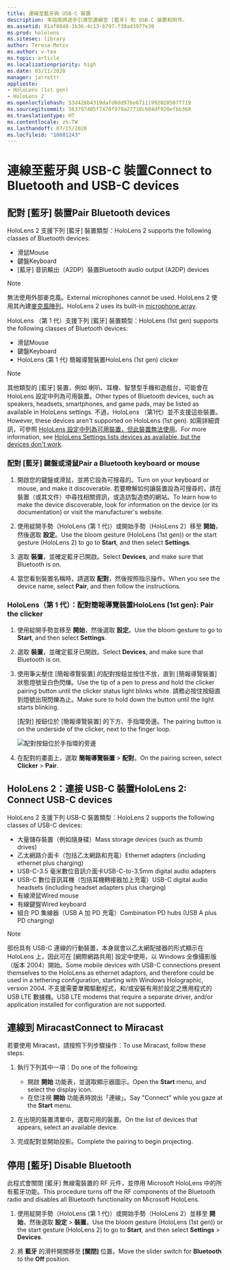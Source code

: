 ```yaml
---
title: 連線至藍牙與 USB-C 裝置
description: 本指南將逐步引導您連線至 [藍牙] 和 USB-C 裝置和附件。
ms.assetid: 01af0848-3b36-4c13-b797-f38ad3977e30
ms.prod: hololens
ms.sitesec: library
author: Teresa-Motiv
ms.author: v-tea
ms.topic: article
ms.localizationpriority: high
ms.date: 03/11/2020
manager: jarrettr
appliesto:
- HoloLens (1st gen)
- HoloLens 2
ms.openlocfilehash: 53d426b4319dafd0dd976e67111992020507f719
ms.sourcegitcommit: 563797405f7470f979a27718c604df920efbb368
ms.translationtype: HT
ms.contentlocale: zh-TW
ms.lasthandoff: 07/15/2020
ms.locfileid: "10881243"
---
```

# <span data-ttu-id="30664-103">連線至藍牙與 USB-C 裝置</span><span class="sxs-lookup"><span data-stu-id="30664-103">Connect to Bluetooth and USB-C devices</span></span>

## <span data-ttu-id="30664-104">配對 [藍牙] 裝置</span><span class="sxs-lookup"><span data-stu-id="30664-104">Pair Bluetooth devices</span></span>

<span data-ttu-id="30664-105">HoloLens 2 支援下列 [藍牙] 裝置類型：</span><span class="sxs-lookup"><span data-stu-id="30664-105">HoloLens 2 supports the following classes of Bluetooth devices:</span></span>

- <span data-ttu-id="30664-106">滑鼠</span><span class="sxs-lookup"><span data-stu-id="30664-106">Mouse</span></span>
- <span data-ttu-id="30664-107">鍵盤</span><span class="sxs-lookup"><span data-stu-id="30664-107">Keyboard</span></span>
- <span data-ttu-id="30664-108">[藍牙] 音訊輸出（A2DP）裝置</span><span class="sxs-lookup"><span data-stu-id="30664-108">Bluetooth audio output (A2DP) devices</span></span>

> [!NOTE]
> <span data-ttu-id="30664-109">無法使用外部麥克風。</span><span class="sxs-lookup"><span data-stu-id="30664-109">External microphones cannot be used.</span></span> <span data-ttu-id="30664-110">HoloLens 2 使用其內建[麥克風陣列](hololens2-hardware.md#audio-and-speech)。</span><span class="sxs-lookup"><span data-stu-id="30664-110">HoloLens 2 uses its built-in [microphone array](hololens2-hardware.md#audio-and-speech).</span></span>

<span data-ttu-id="30664-111">HoloLens （第 1 代）支援下列 [藍牙] 裝置類型：</span><span class="sxs-lookup"><span data-stu-id="30664-111">HoloLens (1st gen) supports the following classes of Bluetooth devices:</span></span>

- <span data-ttu-id="30664-112">滑鼠</span><span class="sxs-lookup"><span data-stu-id="30664-112">Mouse</span></span>
- <span data-ttu-id="30664-113">鍵盤</span><span class="sxs-lookup"><span data-stu-id="30664-113">Keyboard</span></span>
- <span data-ttu-id="30664-114">HoloLens (第 1 代) 簡報導覽裝置</span><span class="sxs-lookup"><span data-stu-id="30664-114">HoloLens (1st gen) clicker</span></span>

> [!NOTE]
> <span data-ttu-id="30664-115">其他類型的 [藍牙] 裝置，例如 喇叭、耳機、智慧型手機和遊戲台，可能會在 HoloLens 設定中列為可用裝置。</span><span class="sxs-lookup"><span data-stu-id="30664-115">Other types of Bluetooth devices, such as speakers, headsets, smartphones, and game pads, may be listed as available in HoloLens settings.</span></span> <span data-ttu-id="30664-116">不過，HoloLens （第1代）並不支援這些裝置。</span><span class="sxs-lookup"><span data-stu-id="30664-116">However, these devices aren't supported on HoloLens (1st gen).</span></span> <span data-ttu-id="30664-117">如需詳細資訊，可參照 [HoloLens 設定中列為可用裝置，但此裝置無法使用](hololens-FAQ.md#hololens-settings-lists-devices-as-available-but-the-devices-dont-work)。</span><span class="sxs-lookup"><span data-stu-id="30664-117">For more information, see [HoloLens Settings lists devices as available, but the devices don't work](hololens-FAQ.md#hololens-settings-lists-devices-as-available-but-the-devices-dont-work).</span></span>

### <span data-ttu-id="30664-118">配對 [藍牙] 鍵盤或滑鼠</span><span class="sxs-lookup"><span data-stu-id="30664-118">Pair a Bluetooth keyboard or mouse</span></span>

1. <span data-ttu-id="30664-119">開啟您的鍵盤或滑鼠，並將它設為可搜尋的。</span><span class="sxs-lookup"><span data-stu-id="30664-119">Turn on your keyboard or mouse, and make it discoverable.</span></span> <span data-ttu-id="30664-120">若要瞭解如何讓裝置設為可搜尋的，請在裝置（或其文件）中尋找相關資訊，或造訪製造商的網站。</span><span class="sxs-lookup"><span data-stu-id="30664-120">To learn how to make the device discoverable, look for information on the device (or its documentation) or visit the manufacturer's website.</span></span>

1. <span data-ttu-id="30664-121">使用綻開手勢（HoloLens (第 1 代)）或開始手勢（HoloLens 2）移至 **開始**，然後選取 **設定**。</span><span class="sxs-lookup"><span data-stu-id="30664-121">Use the bloom gesture (HoloLens (1st gen)) or the start gesture (HoloLens 2) to go to **Start**, and then select **Settings**.</span></span>

1. <span data-ttu-id="30664-122">選取 **裝置**，並確定藍牙已開啟。</span><span class="sxs-lookup"><span data-stu-id="30664-122">Select **Devices**, and make sure that Bluetooth is on.</span></span>  

1. <span data-ttu-id="30664-123">當您看到裝置名稱時，請選取 **配對**，然後按照指示操作。</span><span class="sxs-lookup"><span data-stu-id="30664-123">When you see the device name, select **Pair**, and then follow the instructions.</span></span>

### <span data-ttu-id="30664-124">HoloLens（第 1 代）：配對簡報導覽裝置</span><span class="sxs-lookup"><span data-stu-id="30664-124">HoloLens (1st gen): Pair the clicker</span></span>

1. <span data-ttu-id="30664-125">使用綻開手勢並移至 **開始**，然後選取 **設定**。</span><span class="sxs-lookup"><span data-stu-id="30664-125">Use the bloom gesture to go to **Start**, and then select **Settings**.</span></span>

1. <span data-ttu-id="30664-126">選取 **裝置**，並確定藍牙已開啟。</span><span class="sxs-lookup"><span data-stu-id="30664-126">Select **Devices**, and make sure that Bluetooth is on.</span></span>

1. <span data-ttu-id="30664-127">使用筆尖壓住 [簡報導覽裝置] 的配對按鈕並按住不放，直到 [簡報導覽裝置] 狀態燈號呈白色閃爍。</span><span class="sxs-lookup"><span data-stu-id="30664-127">Use the tip of a pen to press and hold the clicker pairing button until the clicker status light blinks white.</span></span> <span data-ttu-id="30664-128">請務必按住按鈕直到燈號出現閃爍為止。</span><span class="sxs-lookup"><span data-stu-id="30664-128">Make sure to hold down the button until the light starts blinking.</span></span>  

   <span data-ttu-id="30664-129">[配對] 按鈕位於 [簡報導覽裝置] 的下方、手指環旁邊。</span><span class="sxs-lookup"><span data-stu-id="30664-129">The pairing button is on the underside of the clicker, next to the finger loop.</span></span>
   
   ![配對按鈕位於手指環的旁邊](images/use-hololens-clicker-1.png)
   
1. <span data-ttu-id="30664-131">在配對的畫面上，選取 **簡報導覽裝置** > **配對**。</span><span class="sxs-lookup"><span data-stu-id="30664-131">On the pairing screen, select **Clicker** > **Pair**.</span></span>

## <span data-ttu-id="30664-132">HoloLens 2：連接 USB-C 裝置</span><span class="sxs-lookup"><span data-stu-id="30664-132">HoloLens 2: Connect USB-C devices</span></span>

<span data-ttu-id="30664-133">HoloLens 2 支援下列 USB-C 裝置類型：</span><span class="sxs-lookup"><span data-stu-id="30664-133">HoloLens 2 supports the following classes of USB-C devices:</span></span>

- <span data-ttu-id="30664-134">大量儲存裝置（例如隨身碟）</span><span class="sxs-lookup"><span data-stu-id="30664-134">Mass storage devices (such as thumb drives)</span></span>
- <span data-ttu-id="30664-135">乙太網路介面卡（包括乙太網路和充電）</span><span class="sxs-lookup"><span data-stu-id="30664-135">Ethernet adapters (including ethernet plus charging)</span></span>
- <span data-ttu-id="30664-136">USB-C-3.5 毫米數位音訊介面卡</span><span class="sxs-lookup"><span data-stu-id="30664-136">USB-C-to-3.5mm digital audio adapters</span></span>
- <span data-ttu-id="30664-137">USB-C 數位音訊耳機（包括耳機轉接器加上充電）</span><span class="sxs-lookup"><span data-stu-id="30664-137">USB-C digital audio headsets (including headset adapters plus charging)</span></span>
- <span data-ttu-id="30664-138">有線滑鼠</span><span class="sxs-lookup"><span data-stu-id="30664-138">Wired mouse</span></span>
- <span data-ttu-id="30664-139">有線鍵盤</span><span class="sxs-lookup"><span data-stu-id="30664-139">Wired keyboard</span></span>
- <span data-ttu-id="30664-140">組合 PD 集線器（USB A 加 PD 充電）</span><span class="sxs-lookup"><span data-stu-id="30664-140">Combination PD hubs (USB A plus PD charging)</span></span>

> [!NOTE]
> <span data-ttu-id="30664-141">部份具有 USB-C 連線的行動裝置，本身就會以乙太網配接器的形式顯示在 HoloLens 上，因此可在 [網際網路共用] 設定中使用，以 Windows 全像攝影版（版本 2004）開始。</span><span class="sxs-lookup"><span data-stu-id="30664-141">Some mobile devices with USB-C connections present themselves to the HoloLens as ethernet adaptors, and therefore could be used in a tethering configuration, starting with Windows Holographic, version 2004.</span></span> <span data-ttu-id="30664-142">不支援需要單獨驅動程式，和/或安裝有用於設定之應用程式的 USB LTE 數據機。</span><span class="sxs-lookup"><span data-stu-id="30664-142">USB LTE modems that require a separate driver, and/or application installed for configuration are not supported.</span></span>

## <span data-ttu-id="30664-143">連線到 Miracast</span><span class="sxs-lookup"><span data-stu-id="30664-143">Connect to Miracast</span></span>

<span data-ttu-id="30664-144">若要使用 Miracast，請按照下列步驟操作：</span><span class="sxs-lookup"><span data-stu-id="30664-144">To use Miracast, follow these steps:</span></span>

1. <span data-ttu-id="30664-145">執行下列其中一項：</span><span class="sxs-lookup"><span data-stu-id="30664-145">Do one of the following:</span></span>  

   - <span data-ttu-id="30664-146">開啟 **開始** 功能表，並選取顯示器圖示。</span><span class="sxs-lookup"><span data-stu-id="30664-146">Open the **Start** menu, and select the display icon.</span></span>
   - <span data-ttu-id="30664-147">在您注視 **開始** 功能表時說出「連線」。</span><span class="sxs-lookup"><span data-stu-id="30664-147">Say "Connect" while you gaze at the **Start** menu.</span></span>  

1. <span data-ttu-id="30664-148">在出現的裝置清單中，選取可用的裝置。</span><span class="sxs-lookup"><span data-stu-id="30664-148">On the list of devices that appears, select an available device.</span></span>

1. <span data-ttu-id="30664-149">完成配對並開始投影。</span><span class="sxs-lookup"><span data-stu-id="30664-149">Complete the pairing to begin projecting.</span></span>

## <span data-ttu-id="30664-150">停用 [藍牙] </span><span class="sxs-lookup"><span data-stu-id="30664-150">Disable Bluetooth</span></span>

<span data-ttu-id="30664-151">此程式會關閉 [藍牙] 無線電裝置的 RF 元件，並停用 Microsoft HoloLens 中的所有藍牙功能。</span><span class="sxs-lookup"><span data-stu-id="30664-151">This procedure turns off the RF components of the Bluetooth radio and disables all Bluetooth functionality on Microsoft HoloLens.</span></span>

1. <span data-ttu-id="30664-152">使用綻開手勢（HoloLens (第 1 代)）或開始手勢（HoloLens 2）並移至 **開始**，然後選取 **設定** > **裝置**。</span><span class="sxs-lookup"><span data-stu-id="30664-152">Use the bloom gesture (HoloLens (1st gen)) or the start gesture (HoloLens 2) to go to **Start**, and then select **Settings** > **Devices**.</span></span>

1. <span data-ttu-id="30664-153">將 **藍牙** 的滑杆開關移至 **[關閉]** 位置。</span><span class="sxs-lookup"><span data-stu-id="30664-153">Move the slider switch for **Bluetooth** to the **Off** position.</span></span>
